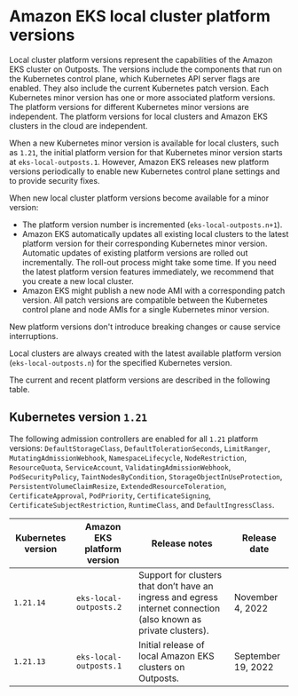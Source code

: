 # Amazon EKS local cluster platform versions<a name="eks-outposts-platform-versions"></a>

Local cluster platform versions represent the capabilities of the Amazon EKS cluster on Outposts\. The versions include the components that run on the Kubernetes control plane, which Kubernetes API server flags are enabled\. They also include the current Kubernetes patch version\. Each Kubernetes minor version has one or more associated platform versions\. The platform versions for different Kubernetes minor versions are independent\. The platform versions for local clusters and Amazon EKS clusters in the cloud are independent\.

When a new Kubernetes minor version is available for local clusters, such as `1.21`, the initial platform version for that Kubernetes minor version starts at `eks-local-outposts.1`\. However, Amazon EKS releases new platform versions periodically to enable new Kubernetes control plane settings and to provide security fixes\.

When new local cluster platform versions become available for a minor version:
+ The platform version number is incremented \(`eks-local-outposts.n+1`\)\.
+ Amazon EKS automatically updates all existing local clusters to the latest platform version for their corresponding Kubernetes minor version\. Automatic updates of existing platform versions are rolled out incrementally\. The roll\-out process might take some time\. If you need the latest platform version features immediately, we recommend that you create a new local cluster\. 
+ Amazon EKS might publish a new node AMI with a corresponding patch version\. All patch versions are compatible between the Kubernetes control plane and node AMIs for a single Kubernetes minor version\.

New platform versions don't introduce breaking changes or cause service interruptions\.

Local clusters are always created with the latest available platform version \(`eks-local-outposts.n`\) for the specified Kubernetes version\.

The current and recent platform versions are described in the following table\.

## Kubernetes version `1.21`<a name="platform-versions-1.21"></a>

The following admission controllers are enabled for all `1.21` platform versions: `DefaultStorageClass`, `DefaultTolerationSeconds`, `LimitRanger`, `MutatingAdmissionWebhook`, `NamespaceLifecycle`, `NodeRestriction`, `ResourceQuota`, `ServiceAccount`, `ValidatingAdmissionWebhook`, `PodSecurityPolicy`, `TaintNodesByCondition`, `StorageObjectInUseProtection`, `PersistentVolumeClaimResize`, `ExtendedResourceToleration`, `CertificateApproval`, `PodPriority`, `CertificateSigning`, `CertificateSubjectRestriction`, `RuntimeClass`, and `DefaultIngressClass`\.


|  Kubernetes version  |  Amazon EKS platform version  |  Release notes  |  Release date  | 
| --- | --- | --- | --- | 
|  `1.21.14`  |  `eks-local-outposts.2`  | Support for clusters that don’t have an ingress and egress internet connection \(also known as private clusters\)\. | November 4, 2022 | 
|  `1.21.13`  |  `eks-local-outposts.1`  | Initial release of local Amazon EKS clusters on Outposts\. | September 19, 2022 | 